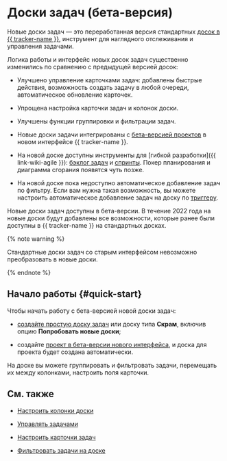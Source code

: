 # Доски задач (бета-версия)
 
Новые доски задач — это переработанная версия стандартных [досок в {{ tracker-name }}](../user/agile.md), инструмент для наглядного отслеживания и управления задачами. 

Логика работы и интерфейс новых досок задач существенно изменились по сравнению с предыдущей версией досок: 

* Улучшено управление карточками задач: добавлены быстрые действия, возможность создать задачу в любой очереди, автоматическое обновление карточек.  

* Упрощена настройка карточки задач и колонок доски. 

* Улучшены функции группировки и фильтрации задач.

* Новые доски задачи интегрированы с [бета-версией проектов](../user/personal.md#sec_beta) в новом интерфейсе {{ tracker-name }}. 

* На новой доске доступны инструменты для [гибкой разработки]({{ link-wiki-agile }}): [бэклог задач](backlog.md) и [спринты](create-agile-sprint.md). Покер планирования и диаграмма сгорания появятся чуть позже.

* На новой доске пока недоступно автоматическое добавление задач по фильтру. Если вам нужна такая возможность, вы можете настроить автоматическое добавление задач на доску по [триггеру](trigger-examples.md#board).

Новые доски задач доступны в бета-версии. В течение 2022 года на новые доски будут добавлены все возможности, которые ранее были доступны в {{ tracker-name }} на стандартных досках.

{% note warning %}

Стандартные доски задач со старым интерфейсом невозможно преобразовать в новые доски. 

{% endnote %}

## Начало работы {#quick-start}

Чтобы начать работу с бета-версией новой доски задач:

* [создайте простую доску задач](agile-new-create.md) или доску типа **Скрам**, включив опцию  **Попробовать новые доски**; 

* создайте [проект в бета-версии нового интерфейса](create-project.md#add-tickets), и доска для проекта будет создана автоматически. 

На доске вы можете группировать и фильтровать задачи, перемещать их между колонками,  настроить поля карточки.  

## См. также

* [Настроить колонки доски](agile-new-set.md#cols) 

* [Управлять задачами](agile-new-use.md#manage)

* [Настроить карточки задач](agile-new-set.md#cards)

* [Фильтровать задачи на доске](agile-new-use.md#filter)
